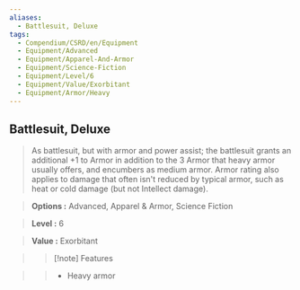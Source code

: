 ```yaml
---
aliases:
  - Battlesuit, Deluxe
tags:
  - Compendium/CSRD/en/Equipment
  - Equipment/Advanced
  - Equipment/Apparel-And-Armor
  - Equipment/Science-Fiction
  - Equipment/Level/6
  - Equipment/Value/Exorbitant
  - Equipment/Armor/Heavy
---
```

    
      
## Battlesuit, Deluxe      
      
>As battlesuit, but with armor and power assist; the battlesuit grants an additional +1 to Armor in addition to the 3 Armor that heavy armor usually offers, and encumbers as medium armor. Armor rating also applies to damage that often isn't reduced by typical armor, such as heat or cold damage (but not Intellect damage).      
> **Options :** Advanced, Apparel & Armor, Science Fiction      
> **Level :** 6      
> **Value :** Exorbitant      
>>[!note] Features      
>> - Heavy armor
